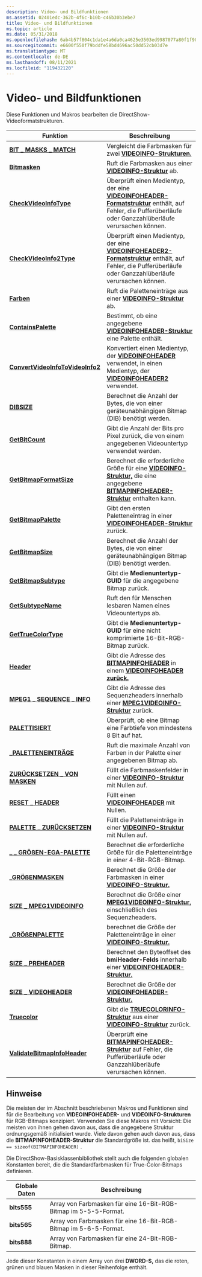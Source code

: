 ```yaml
---
description: Video- und Bildfunktionen
ms.assetid: 02401edc-362b-4f6c-b10b-c46b30b3ebe7
title: Video- und Bildfunktionen
ms.topic: article
ms.date: 05/31/2018
ms.openlocfilehash: 6ab4b57f804c1da1e4a6da0ca4625e3503ed9987077a80f1f98dde91cf2e27f6
ms.sourcegitcommit: e6600f550f79bddfe58bd4696ac50dd52cb03d7e
ms.translationtype: MT
ms.contentlocale: de-DE
ms.lasthandoff: 08/11/2021
ms.locfileid: "119432120"
---
```

# <a name="video-and-image-functions"></a>Video- und Bildfunktionen

Diese Funktionen und Makros bearbeiten die DirectShow-Videoformatstrukturen.



| Funktion                                                             | Beschreibung                                                                                                                                                       |
|----------------------------------------------------------------------|-------------------------------------------------------------------------------------------------------------------------------------------------------------------|
| [**BIT \_ MASKS \_ MATCH**](/previous-versions/windows/desktop/api/Amvideo/nf-amvideo-bit_masks_match)                         | Vergleicht die Farbmasken für zwei [**VIDEOINFO-Strukturen.**](/previous-versions/windows/desktop/api/amvideo/ns-amvideo-videoinfo)                                                                                       |
| [**Bitmasken**](/previous-versions/windows/desktop/api/Amvideo/nf-amvideo-bitmasks)                                         | Ruft die Farbmasken aus einer [**VIDEOINFO-Struktur**](/previous-versions/windows/desktop/api/amvideo/ns-amvideo-videoinfo) ab.                                                                                         |
| [**CheckVideoInfoType**](checkvideoinfotype.md)                     | Überprüft einen Medientyp, der eine [**VIDEOINFOHEADER-Formatstruktur**](/previous-versions/windows/desktop/api/amvideo/ns-amvideo-videoinfoheader) enthält, auf Fehler, die Pufferüberläufe oder Ganzzahlüberläufe verursachen können.   |
| [**CheckVideoInfo2Type**](checkvideoinfo2type.md)                   | Überprüft einen Medientyp, der eine [**VIDEOINFOHEADER2-Formatstruktur**](/previous-versions/windows/desktop/api/dvdmedia/ns-dvdmedia-videoinfoheader2) enthält, auf Fehler, die Pufferüberläufe oder Ganzzahlüberläufe verursachen können. |
| [**Farben**](/previous-versions/windows/desktop/api/Amvideo/nf-amvideo-colors)                                             | Ruft die Paletteneinträge aus einer [**VIDEOINFO-Struktur**](/previous-versions/windows/desktop/api/amvideo/ns-amvideo-videoinfo) ab.                                                                                     |
| [**ContainsPalette**](containspalette.md)                           | Bestimmt, ob eine angegebene [**VIDEOINFOHEADER-Struktur**](/previous-versions/windows/desktop/api/amvideo/ns-amvideo-videoinfoheader) eine Palette enthält.                                                           |
| [**ConvertVideoInfoToVideoInfo2**](convertvideoinfotovideoinfo2.md) | Konvertiert einen Medientyp, der [**VIDEOINFOHEADER**](/previous-versions/windows/desktop/api/amvideo/ns-amvideo-videoinfoheader) verwendet, in einen Medientyp, der [**VIDEOINFOHEADER2**](/previous-versions/windows/desktop/api/dvdmedia/ns-dvdmedia-videoinfoheader2) verwendet.                          |
| [**DIBSIZE**](/previous-versions/windows/desktop/api/Amvideo/nf-amvideo-dibsize)                                           | Berechnet die Anzahl der Bytes, die von einer geräteunabhängigen Bitmap (DIB) benötigt werden.                                                                                     |
| [**GetBitCount**](getbitcount.md)                                   | Gibt die Anzahl der Bits pro Pixel zurück, die von einem angegebenen Videountertyp verwendet werden.                                                                                           |
| [**GetBitmapFormatSize**](getbitmapformatsize.md)                   | Berechnet die erforderliche Größe für eine [**VIDEOINFO-Struktur,**](/previous-versions/windows/desktop/api/amvideo/ns-amvideo-videoinfo) die eine angegebene [**BITMAPINFOHEADER-Struktur**](/windows/win32/api/wingdi/ns-wingdi-bitmapinfoheader) enthalten kann.       |
| [**GetBitmapPalette**](getbitmappalette.md)                         | Gibt den ersten Paletteneintrag in einer [**VIDEOINFOHEADER-Struktur**](/previous-versions/windows/desktop/api/amvideo/ns-amvideo-videoinfoheader) zurück.                                                                        |
| [**GetBitmapSize**](getbitmapsize.md)                               | Berechnet die Anzahl der Bytes, die von einer geräteunabhängigen Bitmap (DIB) benötigt werden.                                                                                     |
| [**GetBitmapSubtype**](getbitmapsubtype.md)                         | Gibt die **Medienuntertyp-GUID** für die angegebene Bitmap zurück.                                                                                                      |
| [**GetSubtypeName**](getsubtypename.md)                             | Ruft den für Menschen lesbaren Namen eines Videountertyps ab.                                                                                                             |
| [**GetTrueColorType**](gettruecolortype.md)                         | Gibt die **Medienuntertyp-GUID** für eine nicht komprimierte 16-Bit-RGB-Bitmap zurück.                                                                                          |
| [**Header**](/previous-versions/windows/desktop/api/Amvideo/nf-amvideo-header)                                             | Gibt die Adresse des [**BITMAPINFOHEADER**](/windows/win32/api/wingdi/ns-wingdi-bitmapinfoheader) in einem [**VIDEOINFOHEADER zurück.**](/previous-versions/windows/desktop/api/amvideo/ns-amvideo-videoinfoheader)                                      |
| [**MPEG1 \_ SEQUENCE \_ INFO**](/previous-versions/windows/desktop/api/amvideo/nf-amvideo-mpeg1_sequence_info)                 | Gibt die Adresse des Sequenzheaders innerhalb einer [**MPEG1VIDEOINFO-Struktur**](/previous-versions/windows/desktop/api/amvideo/ns-amvideo-mpeg1videoinfo) zurück.                                                          |
| [**PALETTISIERT**](/previous-versions/windows/desktop/api/Amvideo/nf-amvideo-palettised)                                     | Überprüft, ob eine Bitmap eine Farbtiefe von mindestens 8 Bit auf hat.                                                                                                      |
| [**\_PALETTENEINTRÄGE**](/previous-versions/windows/desktop/api/Amvideo/nf-amvideo-palette_entries)                          | Ruft die maximale Anzahl von Farben in der Palette einer angegebenen Bitmap ab.                                                                                      |
| [**ZURÜCKSETZEN \_ VON MASKEN**](/previous-versions/windows/desktop/api/Amvideo/nf-amvideo-reset_masks)                                  | Füllt die Farbmaskenfelder in einer [**VIDEOINFO-Struktur**](/previous-versions/windows/desktop/api/amvideo/ns-amvideo-videoinfo) mit Nullen auf.                                                                            |
| [**RESET \_ HEADER**](/previous-versions/windows/desktop/api/Amvideo/nf-amvideo-reset_header)                                | Füllt einen [**VIDEOINFOHEADER**](/previous-versions/windows/desktop/api/amvideo/ns-amvideo-videoinfoheader) mit Nullen.                                                                                                   |
| [**PALETTE \_ ZURÜCKSETZEN**](/previous-versions/windows/desktop/api/Amvideo/nf-amvideo-reset_palette)                              | Füllt die Paletteneinträge in einer [**VIDEOINFO-Struktur**](/previous-versions/windows/desktop/api/amvideo/ns-amvideo-videoinfo) mit Nullen auf.                                                                              |
| [**\_ \_ GRÖßEN-EGA-PALETTE**](/previous-versions/windows/desktop/legacy/dd377602(v=vs.85))                       | Berechnet die erforderliche Größe für die Paletteneinträge in einer 4-Bit-RGB-Bitmap.                                                                                         |
| [**\_GRÖßENMASKEN**](/previous-versions/windows/desktop/legacy/dd377603(v=vs.85))                                    | Berechnet die Größe der Farbmasken in einer [**VIDEOINFO-Struktur.**](/previous-versions/windows/desktop/api/amvideo/ns-amvideo-videoinfo)                                                                             |
| [**SIZE \_ MPEG1VIDEOINFO**](/previous-versions/windows/desktop/api/Amvideo/nf-amvideo-size_mpeg1videoinfo)                  | Berechnet die Größe einer [**MPEG1VIDEOINFO-Struktur,**](/previous-versions/windows/desktop/api/amvideo/ns-amvideo-mpeg1videoinfo) einschließlich des Sequenzheaders.                                                      |
| [**\_GRÖßENPALETTE**](/previous-versions/windows/desktop/legacy/dd377605(v=vs.85))                                | berechnet die Größe der Paletteneinträge in einer [**VIDEOINFO-Struktur.**](/previous-versions/windows/desktop/api/amvideo/ns-amvideo-videoinfo)                                                                         |
| [**SIZE \_ PREHEADER**](/previous-versions/windows/desktop/legacy/dd377606(v=vs.85))                            | Berechnet den Byteoffset des **bmiHeader-Felds** innerhalb einer [**VIDEOINFOHEADER-Struktur.**](/previous-versions/windows/desktop/api/amvideo/ns-amvideo-videoinfoheader)                                              |
| [**SIZE \_ VIDEOHEADER**](/previous-versions/windows/desktop/legacy/dd377607(v=vs.85))                        | Berechnet die Größe der [**VIDEOINFOHEADER-Struktur.**](/previous-versions/windows/desktop/api/amvideo/ns-amvideo-videoinfoheader)                                                                                  |
| [**Truecolor**](/previous-versions/windows/desktop/legacy/dd407230(v=vs.85))                                   | Gibt die [**TRUECOLORINFO-Struktur**](/previous-versions/windows/desktop/api/amvideo/ns-amvideo-truecolorinfo) aus einer [**VIDEOINFO-Struktur**](/previous-versions/windows/desktop/api/amvideo/ns-amvideo-videoinfo) zurück.                                            |
| [**ValidateBitmapInfoHeader**](validatebitmapinfoheader.md)         | Überprüft eine [**BITMAPINFOHEADER-Struktur**](/windows/win32/api/wingdi/ns-wingdi-bitmapinfoheader) auf Fehler, die Pufferüberläufe oder Ganzzahlüberläufe verursachen können.                                   |



 

## <a name="remarks"></a>Hinweise

Die meisten der im Abschnitt beschriebenen Makros und Funktionen sind für die Bearbeitung von **VIDEOINFOHEADER-** und **VIDEOINFO-Strukturen** für RGB-Bitmaps konzipiert. Verwenden Sie diese Makros mit Vorsicht: Die meisten von ihnen gehen davon aus, dass die angegebene Struktur ordnungsgemäß initialisiert wurde. Viele davon gehen auch davon aus, dass die **BITMAPINFOHEADER-Struktur** die Standardgröße ist. das heißt, `biSize == sizeof(BITMAPINFOHEADER)` .

Die DirectShow-Basisklassenbibliothek stellt auch die folgenden globalen Konstanten bereit, die die Standardfarbmasken für True-Color-Bitmaps definieren.



| Globale Daten | Beschreibung                                                   |
|-------------|---------------------------------------------------------------|
| **bits555** | Array von Farbmasken für eine 16-Bit-RGB-Bitmap im 5-5-5-Format. |
| **bits565** | Array von Farbmasken für eine 16-Bit-RGB-Bitmap im 5-6-5-Format. |
| **bits888** | Array von Farbmasken für eine 24-Bit-RGB-Bitmap.                 |



 

Jede dieser Konstanten in einem Array von drei **DWORD-S,** das die roten, grünen und blauen Masken in dieser Reihenfolge enthält.

 

 
